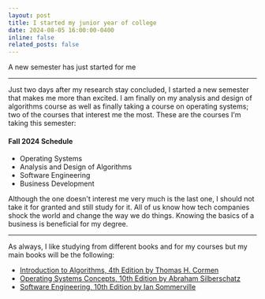 ```yaml
---
layout: post
title: I started my junior year of college
date: 2024-08-05 16:00:00-0400
inline: false
related_posts: false
---
```


A new semester has just started for me

---

Just two days after my research stay concluded, I started a new semester that makes me more than excited. I am finally on my analysis and design of algorithms course as well as finally taking a course on operating systems; two of the courses that interest me the most. These are the courses I'm taking this semester:
#### Fall 2024 Schedule

<ul>
    <li>Operating Systems</li>
    <li>Analysis and Design of Algorithms</li>
    <li>Software Engineering</li>
    <li>Business Development</li>
</ul>

Although the one doesn't interest me very much is the last one, I should not take it for granted and still study for it. All of us know how tech companies shock the world and change the way we do things. Knowing the basics of a business is beneficial for my degree.

---

As always, I like studying from different books and for my courses but my main books will be the following:

<ul>
    <li><a href="https://www.amazon.com/Introduction-Algorithms-fourth-Thomas-Cormen/dp/026204630X">Introduction to Algorithms, 4th Edition by Thomas H. Cormen</a></li>
    <li><a href="https://www.amazon.com/Operating-System-Concepts-Abraham-Silberschatz/dp/1119800366">Operating Systems Concepts, 10th Edition by Abraham Silberschatz</a></li>
    <li><a href="https://www.amazon.com/Software-Engineering-10th-Ian-Sommerville/dp/0133943038">Software Engineering, 10th Edition by Ian Sommerville</a></li>

</ul>
